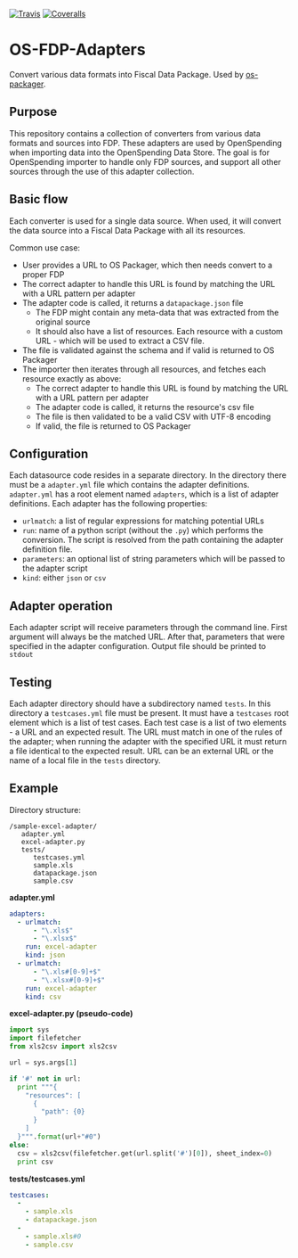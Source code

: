 [![Travis](https://img.shields.io/travis/openspending/os-fdp-adapters.svg)](https://travis-ci.org/openspending/os-fdp-adapters)
[![Coveralls](http://img.shields.io/coveralls/openspending/os-fdp-adapters/master.svg)](https://coveralls.io/r/openspending/os-fdp-adapters)

# OS-FDP-Adapters
Convert various data formats into Fiscal Data Package. Used by [os-packager](https://github.com/openspending/os-packager).

## Purpose

This repository contains a collection of converters from various data formats and sources into FDP.
These adapters are used by OpenSpending when importing data into the OpenSpending Data Store. The goal is for OpenSpending importer to handle only FDP sources, and support all other sources through the use of this adapter collection.

## Basic flow

Each converter is used for a single data source. When used, it will convert the data source into a Fiscal Data Package with all its resources.

Common use case:
 - User provides a URL to OS Packager, which then needs convert to a proper FDP
 - The correct adapter to handle this URL is found by matching the URL with a URL pattern per adapter
 - The adapter code is called, it returns a `datapackage.json` file
   - The FDP might contain any meta-data that was extracted from the original source
   - It should also have a list of resources. Each resource with a custom URL - which will be used to extract a CSV file.
 - The file is validated against the schema and if valid is returned to OS Packager
 - The importer then iterates through all resources, and fetches each resource exactly as above:
   - The correct adapter to handle this URL is found by matching the URL with a URL pattern per adapter
   - The adapter code is called, it returns the resource's csv file
   - The file is then validated to be a valid CSV with UTF-8 encoding
   - If valid, the file is returned to OS Packager

## Configuration

Each datasource code resides in a separate directory.
In the directory there must be a `adapter.yml` file which contains the adapter definitions.
`adapter.yml` has a root element named `adapters`, which is a list of adapter definitions. Each adapter has the following properties:
  - `urlmatch`: a list of regular expressions for matching potential URLs
  - `run`: name of a python script (without the `.py`) which performs the conversion. The script is resolved from the path containing the adapter definition file.
  - `parameters`: an optional list of string parameters which will be passed to the adapter script
  - `kind`: either `json` or `csv`

## Adapter operation

Each adapter script will receive parameters through the command line.
First argument will always be the matched URL. After that, parameters that were specified in the adapter configuration.
Output file should be printed to `stdout`

## Testing

Each adapter directory should have a subdirectory named `tests`. In this directory a `testcases.yml` file must be present. It must have a `testcases` root element which is a list of test cases.
Each test case is a list of two elements - a URL and an expected result. The URL must match in one of the rules of the adapter; when running the adapter with the specified URL it must return a file identical to the expected result.
URL can be an external URL or the name of a local file in the `tests` directory.

## Example

Directory structure:
```
/sample-excel-adapter/
   adapter.yml
   excel-adapter.py
   tests/
      testcases.yml
      sample.xls
      datapackage.json
      sample.csv
```

**adapter.yml**
```yml
adapters:
  - urlmatch:
      - "\.xls$"
      - "\.xlsx$"
    run: excel-adapter
    kind: json
  - urlmatch:
      - "\.xls#[0-9]+$"
      - "\.xlsx#[0-9]+$"
    run: excel-adapter
    kind: csv
```

**excel-adapter.py (pseudo-code)**
```py
import sys
import filefetcher
from xls2csv import xls2csv

url = sys.args[1]

if '#' not in url:
  print """{
    "resources": [
      {
        "path": {0}
      }
    ]
  }""".format(url+"#0")
else:
  csv = xls2csv(filefetcher.get(url.split('#')[0]), sheet_index=0)
  print csv
```

**tests/testcases.yml**
```yml
testcases:
  -
    - sample.xls
    - datapackage.json
  -
    - sample.xls#0
    - sample.csv
```
